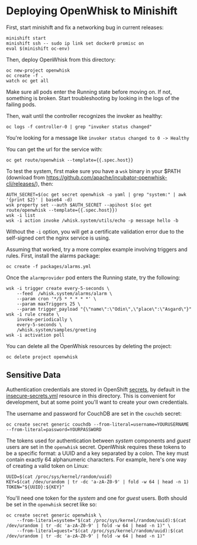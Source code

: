 # Deploying OpenWhisk to Minishift

First, start minishift and fix a networking bug in current releases:

```
minishift start
minishift ssh -- sudo ip link set docker0 promisc on
eval $(minishift oc-env)
```

Then, deploy OpenWhisk from this directory:

```
oc new-project openwhisk
oc create -f .
watch oc get all
```

Make sure all pods enter the Running state before moving on. If not,
something is broken. Start troubleshooting by looking in the logs of
the failing pods.

Then, wait until the controller recognizes the invoker as healthy:

```
oc logs -f controller-0 | grep "invoker status changed"
```

You're looking for a message like `invoker status changed to 0 -> Healthy`

You can get the url for the service with:

```
oc get route/openwhisk --template={{.spec.host}}
```

To test the system, first make sure you have a `wsk` binary in your
$PATH (download from
https://github.com/apache/incubator-openwhisk-cli/releases/), then:

```
AUTH_SECRET=$(oc get secret openwhisk -o yaml | grep "system:" | awk '{print $2}' | base64 -d)
wsk property set --auth $AUTH_SECRET --apihost $(oc get route/openwhisk --template={{.spec.host}})
wsk -i list
wsk -i action invoke /whisk.system/utils/echo -p message hello -b
```

Without the `-i` option, you will get a certificate validation error
due to the self-signed cert the nginx service is using.

Assuming that worked, try a more complex example involving triggers
and rules. First, install the alarms package:

```
oc create -f packages/alarms.yml
```

Once the `alarmprovider` pod enters the Running state, try the
following:

```
wsk -i trigger create every-5-seconds \
    --feed  /whisk.system/alarms/alarm \
    --param cron '*/5 * * * * *' \
    --param maxTriggers 25 \
    --param trigger_payload "{\"name\":\"Odin\",\"place\":\"Asgard\"}"
wsk -i rule create \
    invoke-periodically \
    every-5-seconds \
    /whisk.system/samples/greeting
wsk -i activation poll
```

You can delete all the OpenWhisk resources by deleting the project:

```
oc delete project openwhisk
```

## Sensitive Data

Authentication credentials are stored in OpenShift
[secrets](https://docs.openshift.com/container-platform/3.5/dev_guide/secrets.html),
by default in the [insecure-secrets.yml](insecure-secrets.yml)
resource in this directory. This is convenient for development, but at
some point you'll want to create your own credentials.

The username and password for CouchDB are set in the `couchdb` secret:

```
oc create secret generic couchdb --from-literal=username=YOURUSERNAME --from-literal=password=YOURPASSWORD
```

The tokens used for authentication between *system* components and
*guest* users are set in the `openwhisk` secret. OpenWhisk requires
these tokens to be a specific format: a UUID and a key separated by a
colon. The key must contain exactly 64 alphanumeric characters. For
example, here's one way of creating a valid token on Linux:

```
UUID=$(cat /proc/sys/kernel/random/uuid)
KEY=$(cat /dev/urandom | tr -dc 'a-zA-Z0-9' | fold -w 64 | head -n 1)
TOKEN="${UUID}:${KEY}"
```

You'll need one token for the *system* and one for *guest* users. Both
should be set in the `openwhisk` secret like so:

```
oc create secret generic openwhisk \
    --from-literal=system="$(cat /proc/sys/kernel/random/uuid):$(cat /dev/urandom | tr -dc 'a-zA-Z0-9' | fold -w 64 | head -n 1)" \
    --from-literal=guest="$(cat /proc/sys/kernel/random/uuid):$(cat /dev/urandom | tr -dc 'a-zA-Z0-9' | fold -w 64 | head -n 1)"
```
